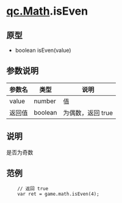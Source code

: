 # [qc.Math](README.md).isEven

## 原型
* boolean isEven(value)

## 参数说明
| 参数名 | 类型 | 说明 |
| ------------- | ------------- | -------------|
| value | number | 值 |
| 返回值 | boolean | 为偶数，返回 true |

## 说明
是否为奇数

## 范例
````
    // 返回 true
    var ret = game.math.isEven(4);
````
